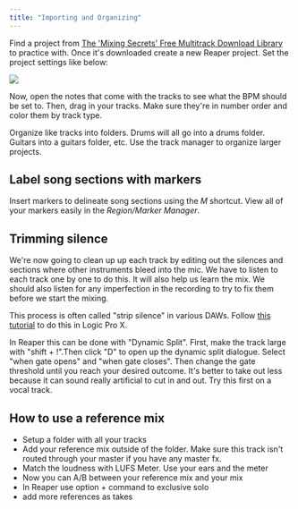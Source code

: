 ```yaml
---
title: "Importing and Organizing"
---
```


Find a project from [The 'Mixing Secrets' Free Multitrack Download Library](https://cambridge-mt.com/ms/mtk/) to practice with. Once it's downloaded create a new Reaper project. Set the project settings like below:

![](../project-settings.png)

Now, open the notes that come with the tracks to see what the BPM should be set to. Then, drag in your tracks. Make sure they're in number order and color them by track type.

Organize like tracks into folders. Drums will all go into a drums folder. Guitars into a guitars folder, etc. Use the track manager to organize larger projects.

## Label song sections with markers

Insert markers to delineate song sections using the _M_ shortcut. View all of your markers easily in the _Region/Marker Manager_.

## Trimming silence

We're now going to clean up up each track by editing out the silences and sections where other instruments bleed into the mic. We have to listen to each track one by one to do this. It will also help us learn the mix. We should also listen for any imperfection in the recording to try to fix them before we start the mixing.

This process is often called "strip silence" in various DAWs. Follow [this tutorial](https://www.youtube.com/watch?v=T1FIzLPMzRA) to do this in Logic Pro X.

In Reaper this can be done with "Dynamic Split". First, make the track large with "shift + !".Then click "D" to open up the dynamic split dialogue. Select "when gate opens" and "when gate closes". Then change the gate threshold until you reach your desired outcome. It's better to take out less because it can sound really artificial to cut in and out. Try this first on a vocal track.

## How to use a reference mix

- Setup a folder with all your tracks
- Add your reference mix outside of the folder. Make sure this track isn't routed through your master if you have any master fx.
- Match the loudness with LUFS Meter. Use your ears and the meter
- Now you can A/B between your reference mix and your mix
- In Reaper use option + command to exclusive solo
- add more references as takes
